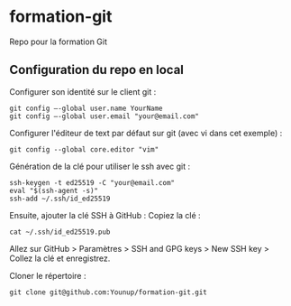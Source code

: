 # formation-git
Repo pour la formation Git

## Configuration du repo en local

Configurer son identité sur le client git :
```
git config –-global user.name YourName
git config –-global user.email "your@email.com"
```

Configurer l'éditeur de text par défaut sur git (avec vi dans cet exemple) :
```
git config --global core.editor "vim"
```

Génération de la clé pour utiliser le ssh avec git :
```
ssh-keygen -t ed25519 -C "your@email.com"
eval "$(ssh-agent -s)"
ssh-add ~/.ssh/id_ed25519
```

Ensuite, ajouter la clé SSH à GitHub :
Copiez la clé : 
```
cat ~/.ssh/id_ed25519.pub
```
Allez sur GitHub > Paramètres > SSH and GPG keys > New SSH key > Collez la clé et enregistrez.

Cloner le répertoire :
```
git clone git@github.com:Younup/formation-git.git
```
